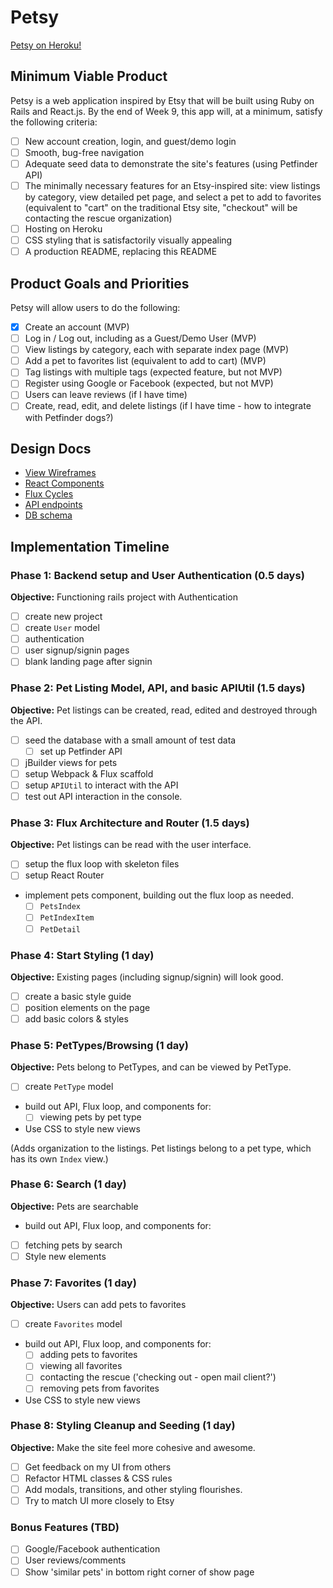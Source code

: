 # Petsy

[Petsy on Heroku!][Petsy]

[Petsy]: http://petsypets.herokuapp.com

## Minimum Viable Product

Petsy is a web application inspired by Etsy that will be built using Ruby on Rails and React.js.  By the end of Week 9, this app will, at a minimum, satisfy the following criteria:

- [ ] New account creation, login, and guest/demo login
- [ ] Smooth, bug-free navigation
- [ ] Adequate seed data to demonstrate the site's features (using Petfinder API)
- [ ] The minimally necessary features for an Etsy-inspired site: view listings by category, view detailed pet page, and select a pet to add to favorites (equivalent to "cart" on the traditional Etsy site, "checkout" will be contacting the rescue organization)
- [ ] Hosting on Heroku
- [ ] CSS styling that is satisfactorily visually appealing
- [ ] A production README, replacing this README

## Product Goals and Priorities

Petsy will allow users to do the following:

<!-- This is a Markdown checklist. Use it to keep track of your
progress. Put an x between the brackets for a checkmark: [x] -->

- [x] Create an account (MVP)
- [ ] Log in / Log out, including as a Guest/Demo User (MVP)
- [ ] View listings by category, each with separate index page (MVP)
- [ ] Add a pet to favorites list (equivalent to add to cart) (MVP)
- [ ] Tag listings with multiple tags (expected feature, but not MVP)
- [ ] Register using Google or Facebook (expected, but not MVP)
- [ ] Users can leave reviews (if I have time)
- [ ] Create, read, edit, and delete listings (if I have time - how to integrate with Petfinder dogs?)

## Design Docs
* [View Wireframes][views]
* [React Components][components]
* [Flux Cycles][flux-cycles]
* [API endpoints][api-endpoints]
* [DB schema][schema]

[views]: ./docs/wireframes
[components]: ./docs/components.md
[flux-cycles]: ./docs/flux-cycles.md
[api-endpoints]: ./docs/api-endpoints.md
[schema]: ./docs/schema.md

## Implementation Timeline

### Phase 1: Backend setup and User Authentication (0.5 days)

**Objective:** Functioning rails project with Authentication

- [ ] create new project
- [ ] create `User` model
- [ ] authentication
- [ ] user signup/signin pages
- [ ] blank landing page after signin

### Phase 2: Pet Listing Model, API, and basic APIUtil (1.5 days)

**Objective:** Pet listings can be created, read, edited and destroyed through the API.

- [ ] seed the database with a small amount of test data
  - [ ] set up Petfinder API
- [ ] jBuilder views for pets
- [ ] setup Webpack & Flux scaffold
- [ ] setup `APIUtil` to interact with the API
- [ ] test out API interaction in the console.

### Phase 3: Flux Architecture and Router (1.5 days)

**Objective:** Pet listings can be read with the user interface.

- [ ] setup the flux loop with skeleton files
- [ ] setup React Router
- implement pets component, building out the flux loop as needed.
  - [ ] `PetsIndex`
  - [ ] `PetIndexItem`
  - [ ] `PetDetail`

### Phase 4: Start Styling (1 day)

**Objective:** Existing pages (including signup/signin) will look good.

- [ ] create a basic style guide
- [ ] position elements on the page
- [ ] add basic colors & styles

### Phase 5: PetTypes/Browsing (1 day)

**Objective:** Pets belong to PetTypes, and can be viewed by PetType.

- [ ] create `PetType` model
- build out API, Flux loop, and components for:
  - [ ] viewing pets by pet type
- Use CSS to style new views

(Adds organization to the listings. Pet listings belong to a pet type,
which has its own `Index` view.)

### Phase 6: Search (1 day)

**Objective:** Pets are searchable

- build out API, Flux loop, and components for:
- [ ] fetching pets by search
- [ ] Style new elements

### Phase 7: Favorites (1 day)

**Objective:** Users can add pets to favorites

- [ ] create `Favorites` model
- build out API, Flux loop, and components for:
  - [ ] adding pets to favorites
  - [ ] viewing all favorites
  - [ ] contacting the rescue ('checking out - open mail client?')
  - [ ] removing pets from favorites
- Use CSS to style new views


### Phase 8: Styling Cleanup and Seeding (1 day)

**Objective:** Make the site feel more cohesive and awesome.

- [ ] Get feedback on my UI from others
- [ ] Refactor HTML classes & CSS rules
- [ ] Add modals, transitions, and other styling flourishes.
- [ ] Try to match UI more closely to Etsy

### Bonus Features (TBD)
- [ ] Google/Facebook authentication
- [ ] User reviews/comments
- [ ] Show 'similar pets' in bottom right corner of show page

[phase-onetwo]: ./docs/phases/phase1-2.md
[phase-threefour]: ./docs/phases/phase3-4.md
[phase-fivesix]: ./docs/phases/phase5-6.md
[phase-seveneight]: ./docs/phases/phase7-8.md
